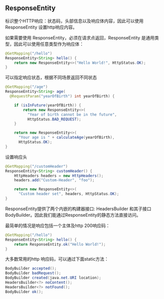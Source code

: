 ## ResponseEntity

标识整个HTTP响应：状态码，头部信息以及响应体内容，因此可以使用 ResponseEntity 设置http响应内容。

如果需要使用 ResponseEntity，必须在请求点返回，ResponseEntity 是通用类型，因此可以使用任意类型作为响应体：

```java
@GetMapping("/hello")
ResponseEntity<String> hello() {
    return new ResponseEntity<>("Hello World!", HttpStatus.OK);
}
```

可以指定响应状态，根据不同场景返回不同状态

```java
@GetMapping("/age")
ResponseEntity<String> age(
  @RequestParam("yearOfBirth") int yearOfBirth) {

    if (isInFuture(yearOfBirth)) {
        return new ResponseEntity<>(
          "Year of birth cannot be in the future", 
          HttpStatus.BAD_REQUEST);
    }

    return new ResponseEntity<>(
      "Your age is " + calculateAge(yearOfBirth), 
      HttpStatus.OK);
}
```

设置响应头

```java
@GetMapping("/customHeader")
ResponseEntity<String> customHeader() {
    HttpHeaders headers = new HttpHeaders();
    headers.add("Custom-Header", "foo");

    return new ResponseEntity<>(
      "Custom header set", headers, HttpStatus.OK);
}
```

ResponseEntity提供了两个内嵌的构建器接口: HeadersBuilder 和其子接口 BodyBuilder。因此我们能通过ResponseEntity的静态方法直接访问。

最简单的情况是响应包括一个主体及http 200响应码：

```java
@GetMapping("/hello")
ResponseEntity<String> hello() {
    return ResponseEntity.ok("Hello World!");
}
```

大多数常用的http 响应码，可以通过下面static方法：

```java
BodyBuilder accepted();
BodyBuilder badRequest();
BodyBuilder created(java.net.URI location);
HeadersBuilder<?> noContent();
HeadersBuilder<?> notFound();
BodyBuilder ok();
```

